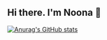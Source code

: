 ## Hi there. I'm Noona 👋

[![Anurag's GitHub stats](https://github-readme-stats.vercel.app/api?username=nanoosushi)](https://github.com/nanooshushi/github-readme-stats)

<!--
**nanoosushi/nanoosushi** is a ✨ _special_ ✨ repository because its `README.md` (this file) appears on your GitHub profile.

Here are some ideas to get you started:

- 🔭 I’m currently working on ...
- 🌱 I’m currently learning ...
- 👯 I’m looking to collaborate on ...
- 🤔 I’m looking for help with ...
- 💬 Ask me about ...
- 📫 How to reach me: ...
- 😄 Pronouns: ...
- ⚡ Fun fact: ...
-->

